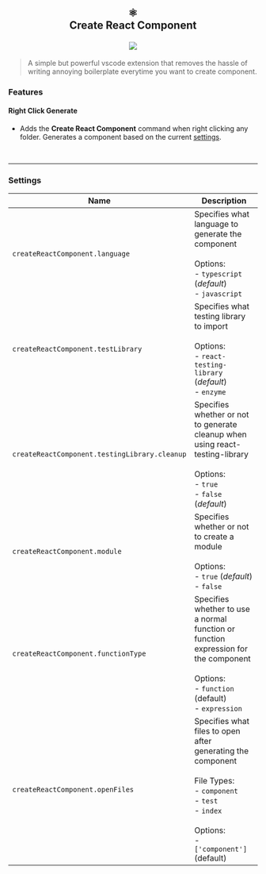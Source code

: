 <h2 align="center">
  ⚛️<br>
  <b>Create React Component</b><br>
  <p></p>
  <img src="https://raw.githubusercontent.com/yeet-bix/create-react-component-vscode/master/images/demo.gif">
</h2>

> A simple but powerful vscode extension that removes the hassle of writing annoying boilerplate everytime you want to create component.

### Features

#### Right Click Generate

-   Adds the **Create React Component** command when right clicking any folder. Generates a component based on the current [settings](https://github.com/yeet-bix/create-react-component-vscode/blob/master/README.md#Settings 'Settings').

<br>

---

### Settings

| Name                                          | Description                                                                                                                                                                         |
| --------------------------------------------- | ----------------------------------------------------------------------------------------------------------------------------------------------------------------------------------- |
| `createReactComponent.language`               | Specifies what language to generate the component <br><br> Options: <br> - `typescript` (_default_) <br> - `javascript`                                                             |
| `createReactComponent.testLibrary`            | Specifies what testing library to import <br><br> Options: <br> - `react-testing-library` (_default_) <br> - `enzyme`                                                               |
| `createReactComponent.testingLibrary.cleanup` | Specifies whether or not to generate cleanup when using react-testing-library <br><br> Options: <br> - `true` <br> - `false` (_default_)                                            |
| `createReactComponent.module`                 | Specifies whether or not to create a module <br><br> Options: <br> - `true` (_default_) <br> - `false`                                                                              |
| `createReactComponent.functionType`           | Specifies whether to use a normal function or function expression for the component <br><br> Options: <br> - `function` (default) <br> - `expression`                               |
| `createReactComponent.openFiles`              | Specifies what files to open after generating the component <br><br> File Types: <br> - `component` <br> - `test` <br> - `index` <br><br> Options: <br> - `['component']` (default) |
